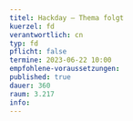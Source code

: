 ```yaml
---
titel: Hackday – Thema folgt
kuerzel: fd
verantwortlich: cn
typ: fd
pflicht: false
termine: 2023-06-22 10:00
empfohlene-voraussetzungen: 
published: true
dauer: 360
raum: 3.217
info: 
---
```







